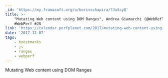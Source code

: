```yaml
---
_id: 'https://my.framasoft.org/u/borisschapira/?JuScyQ'
title: >-
    "Mutating Web content using DOM Ranges", Andrea Giamarchi (@WebReflection)
    #WebPerf #JS
link: 'https://calendar.perfplanet.com/2017/mutating-web-content-using-dom-ranges/'
date: '2017-12-07'
tags:
    - boostmarks
    - js
    - ranges
    - webperf
---
```


<div class="markdown"><p>Mutating Web content using DOM Ranges
</p></div>
